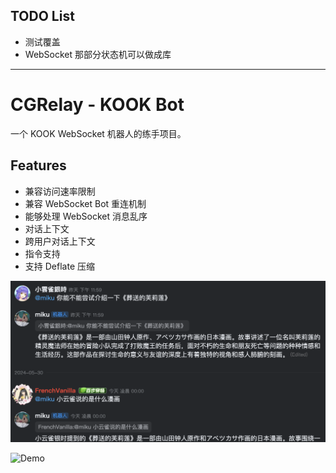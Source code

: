 ## TODO List

- 测试覆盖
- WebSocket 那部分状态机可以做成库

---

# CGRelay - KOOK Bot

一个 KOOK WebSocket 机器人的练手项目。

## Features

- 兼容访问速率限制
- 兼容 WebSocket Bot 重连机制
- 能够处理 WebSocket 消息乱序
- 对话上下文
- 跨用户对话上下文
- 指令支持
- 支持 Deflate 压缩

![Demo](doc/demo2.png)

![Demo](doc/demo3.png)
